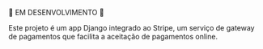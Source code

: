 🚧 EM DESENVOLVIMENTO 🚧 

Este projeto é um app Django integrado ao Stripe, um serviço de gateway de pagamentos que facilita a aceitação de pagamentos online.
